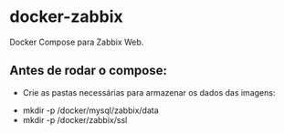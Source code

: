 # docker-zabbix
Docker Compose para Zabbix Web.

## Antes de rodar o compose:
- Crie as pastas necessárias para armazenar os dados das imagens:
* mkdir -p /docker/mysql/zabbix/data
* mkdir -p /docker/zabbix/ssl
